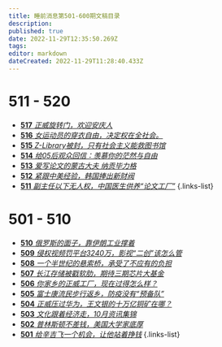 ```yaml
---
title: 睡前消息第501-600期文稿目录
description: 
published: true
date: 2022-11-29T12:35:50.269Z
tags: 
editor: markdown
dateCreated: 2022-11-29T11:28:40.433Z
---
```


# 511 - 520
- [**517** *正威旋转门，欢迎安庆人*](/archive/main/501-600/517)
- [**516** *女运动员的穿衣自由，决定权在全社会。*](/archive/main/501-600/516)
- [**515** *Z-Library被封，只有社会主义能救图书馆*](/archive/main/501-600/515)
- [**514** *给05后观众回信：羡慕你的茫然与自由*](/archive/main/501-600/514)
- [**513** *爱写论文的蒙古大夫 纳贡毕力格*](/archive/main/501-600/513)
- [**512** *紧跟中美经验，韩国捧出新财阀*](/archive/main/501-600/512)
- [**511** *副主任以下无人权，中国医生供养“论文工厂”*](/archive/main/501-600/511)
{.links-list}

# 501 - 510
- [**510** *俄罗斯的面子，靠伊朗工业撑着*](/archive/main/501-600/510)
- [**509** *侵权视频罚平台3240万，影视“二创”该怎么管*](/archive/main/501-600/509)
- [**508** *一个半世纪的悬索桥，承受了不应有的负担*](/archive/main/501-600/508)
- [**507** *长江存储被戳软肋，期待三期芯片大基金*](/archive/main/501-600/507)
- [**506** *你家乡的正威工厂，现在过得怎么样？*](/archive/main/501-600/506)
- [**505** *富士康流民步行返乡，防疫没有“预备队”*](/archive/main/501-600/505)
- [**504** *正威压过华为，王文银的十万亿铜矿在哪？*](/archive/main/501-600/504)
- [**503** *文化跟着经济走，10月资讯集锦*](/archive/main/501-600/503)
- [**502** *普林斯顿不差钱，美国大学家底厚*](/archive/main/501-600/502)
- [**501** *给辛吉飞一个机会，让他站着挣钱*](/archive/main/501-600/501)
{.links-list}
